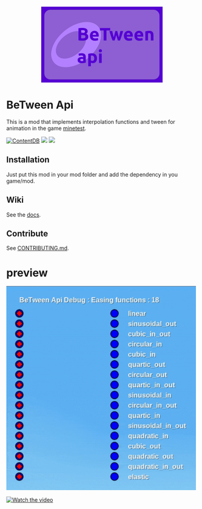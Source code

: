 
<p align=center>
	<img src="screenshot.png">
</p>

# BeTween Api

This is a mod that implements interpolation functions and tween for animation in the game [minetest](https://www.minetest.net/).

[![ContentDB](https://content.minetest.net/packages/_gianpy_/api_between/shields/downloads/)](https://content.minetest.net/packages/_gianpy_/api_between/)
![](https://img.shields.io/github/license/GianptDev/between-api-minetest)
[![](https://img.shields.io/readthedocs/between-api-minetest)](https://between-api-minetest.readthedocs.io/en/latest/)

## Installation

Just put this mod in your mod folder and add the dependency in you game/mod.

## Wiki

See the [docs](https://between-api-minetest.readthedocs.io/en/latest/).

## Contribute

See [CONTRIBUTING.md](/CONTRIBUTING.md).

# preview

<img width=500 src="resources/showcase.gif">

[![Watch the video](https://i9.ytimg.com/vi_webp/QsXYjIiz_fw/mqdefault.webp?v=63072c7e&sqp=CKzanJgG&rs=AOn4CLAMlpZ0xSXNwdNtsb1GQJGYcegm6A)](https://youtu.be/FzuNvx5aFR8)
